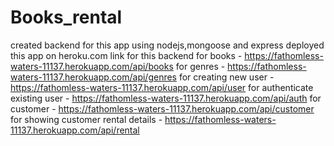 # Books_rental

created backend for this app using nodejs,mongoose and express
deployed this app on heroku.com link for this backend
for books - https://fathomless-waters-11137.herokuapp.com/api/books
for genres - https://fathomless-waters-11137.herokuapp.com/api/genres
for creating new user - https://fathomless-waters-11137.herokuapp.com/api/user
for authenticate existing user - https://fathomless-waters-11137.herokuapp.com/api/auth
for customer - https://fathomless-waters-11137.herokuapp.com/api/customer
for showing customer rental details - https://fathomless-waters-11137.herokuapp.com/api/rental
